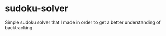 # sudoku-solver
Simple sudoku solver that I made in order to
get a better understanding of backtracking.
